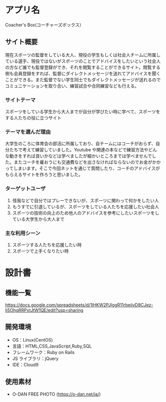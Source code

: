 # アプリ名

Coacher's Box(コーチャーズボックス）

## サイト概要

現在スポーツの監督をしている大人、現役の学生もしくは社会人チームに所属している選手、現役ではないがスポーツのことでアドバイスをしたいという社会人の方など誰でも監督登録ができ、それを閲覧することができるサイト。閲覧する側も会員登録をすれば、監督にダイレクトメッセージを送れてアドバイスを聞くことができる。また監督でない学生同士でもダイレクトメッセージが送れるのでコミュニケーションを取り合い、練習試合や合同練習なども行える。

### サイトテーマ

スポーツをしている学生から大人までが自分が学びたい時に学べて、スポーツをする人たちの役に立つサイト

### テーマを選んだ理由

大学生のころに体育会の部活に所属しており、自チームにはコーチがおらず、自分たちで考えて練習していました。Youtube や関連の本などで練習方法やどんな動きをすれば良いかなどは学べましたが細かいところまでは学べませんでした。またコーチを雇おうにも交通費などを出さなければならないのでお金がかかってしまいます。そこで今回ネットを通じて質問したり、コーチのアドバイスがもらえるサイトを作ろうと思いました。

### ターゲットユーザ

1. 怪我などで自分ではプレーできないが、スポーツに関わって何かをしたい人
2. もうすでに引退しているが、スポーツをしている人たちを応援したい社会人
3. スポーツの技術の向上のため他人のアドバイスを参考にしたいスポーツをしている大学生から大人まで

### 主な利用シーン
1. スポーツする人たちを応援したい時
2. スポーツで上手くなりたい時

# 設計書

## 機能一覧

https://docs.google.com/spreadsheets/d/1lHKW2PJlggR11rbeiivD8CJez-Ii5OhgRRPxtJtW1QE/edit?usp=sharing

## 開発環境

- OS：Linux(CentOS)
- 言語：HTML,CSS,JavaScript,Ruby,SQL
- フレームワーク：Ruby on Rails
- JS ライブラリ：jQuery
- IDE：Cloud9

## 使用素材

- O-DAN FREE PHOTO (https://o-dan.net/ja/)

